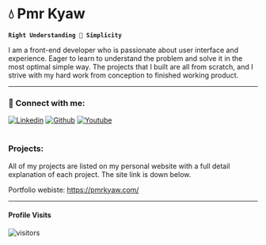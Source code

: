 # 💧 Pmr Kyaw

**`Right Understanding 🏹 Simplicity`**


I am a front-end developer who is passionate about user interface and experience. Eager to learn to understand the problem and solve it in the most optimal simple way. The projects that I built are all from scratch, and I strive with my hard work from conception to finished working product.


----

### 📡 Connect with me:

[![Linkedin](https://github.com/PmrKyaw/logo/blob/main/linkedin.svg)](https://www.linkedin.com/in/kyaw-htet-7a9bb2237)
[![Github](https://github.com/PmrKyaw/logo/blob/main/github.svg)](https://github.com/PmrKyaw)
[![Youtube](https://github.com/PmrKyaw/logo/blob/main/youtube.svg)](https://www.youtube.com/@kyawpmr6862/featured)
#

### Projects:

All of my projects are listed on my personal website with a full detail explanation of each project. The site link is down below.

Portfolio webiste: https://pmrkyaw.com/


----

#### Profile Visits 

![visitors](https://komarev.com/ghpvc/?username=PmrKyaw)
